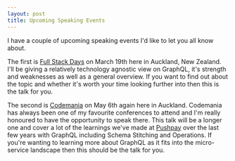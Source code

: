 ```yaml
---
layout: post
title: Upcoming Speaking Events
---
```


I have a couple of upcoming speaking events I'd like to let you all know about.

The first is [Full Stack Days][fsd] on March 19th here in Auckland, New Zealand. I'll be giving a relatively technology agnostic view on GraphQL, it's strength and weaknesses as well as a general overview. If you want to find out about the topic and whether it's worth your time looking further into then this is the talk for you.

The second is [Codemania][cm] on May 6th again here in Auckland. Codemania has always been one of my favourite conferences to attend and I'm really honoured to have the opportunity to speak there. This talk will be a longer one and cover a lot of the learnings we've made at [Pushpay][pp] over the last few years with GraphQL including Schema Stitching and Operations. If you're wanting to learning more about GraphQL as it fits into the micro-service landscape then this should be the talk for you.

[fsd]: https://www.fullstackday.com/2020/
[cm]: https://codemania.io/
[pp]: https://pushpay.com/